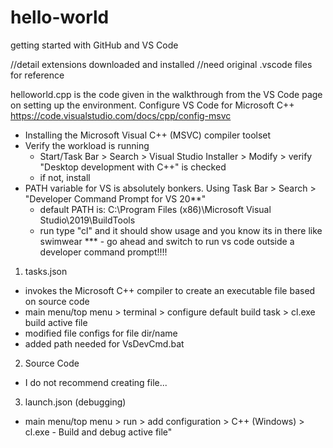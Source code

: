 # hello-world
getting started with GitHub and VS Code

//detail extensions downloaded and installed
//need original .vscode files for reference

helloworld.cpp is the code given in the walkthrough from the VS Code page on setting up the environment.
Configure VS Code for Microsoft C++
https://code.visualstudio.com/docs/cpp/config-msvc
  -  Installing the Microsoft Visual C++ (MSVC) compiler toolset
  -  Verify the workload is running
        -  Start/Task Bar > Search > Visual Studio Installer > Modify > verify "Desktop development with C++" is checked
        -  if not, install
  -  PATH variable for VS is absolutely bonkers.  Using Task Bar > Search > "Developer Command Prompt for VS 20**"
        - default PATH is: C:\Program Files (x86)\Microsoft Visual Studio\2019\BuildTools
        - run type "cl" and it should show usage and you know its in there like swimwear
***     - go ahead and switch to run vs code outside a developer command prompt!!!!

1.  tasks.json
  -  invokes the Microsoft C++ compiler to create an executable file based on source code
  -  main menu/top menu > terminal > configure default build task > cl.exe build active file
  -  modified file configs for file dir/name
  -  added path needed for VsDevCmd.bat

2. Source Code
  -  I do not recommend creating file...

3.  launch.json (debugging)
  -  main menu/top menu > run > add configuration > C++ (Windows) > cl.exe - Build and debug active file"
